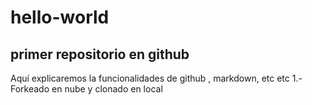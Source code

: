 # hello-world
## primer repositorio en github

Aquí explicaremos la funcionalidades de github , markdown, etc etc 
1.- Forkeado en nube y clonado en local
